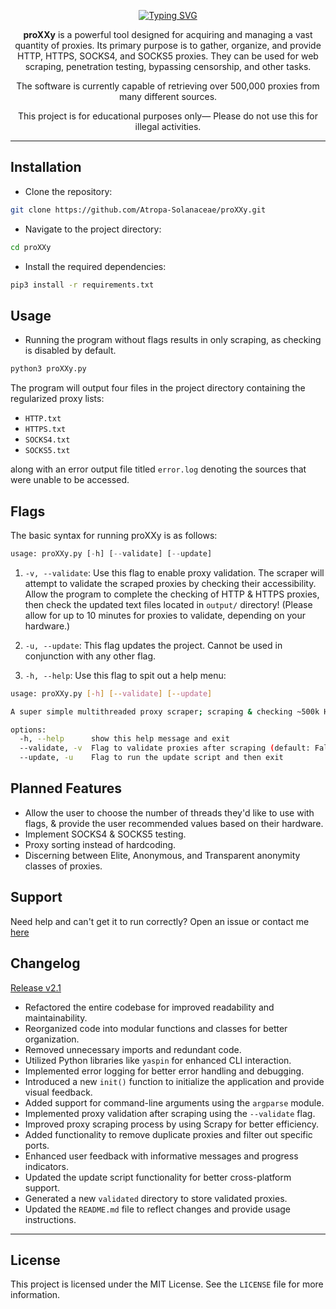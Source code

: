 <a name="readme-top"></a>

<div align="center">
  <p align="center">
    <a href="https://git.io/typing-svg">
      <img src="https://readme-typing-svg.demolab.com?font=Fira+Code&weight=200&size=98&duration=2000&pause=2000&color=831ACB&center=true&vCenter=true&width=1000&height=150&lines=\———\proXXy/———/" alt="Typing SVG" />
    </a>
  </p>
  
  <p align="center">
    <strong>proXXy</strong> is a powerful tool designed for acquiring and managing a vast quantity of proxies. Its primary purpose is to gather, organize, and provide HTTP, HTTPS, SOCKS4, and SOCKS5 proxies. They can be used for web scraping, penetration testing, bypassing censorship, and other tasks.
  </p>
  
  <p align="center">
    The software is currently capable of retrieving over 500,000 proxies from many different sources.
  </p>
  
  <p align="center">
    This project is for educational purposes only— Please do not use this for illegal activities.
  </p>
</div>

---

## Installation

- Clone the repository:

```bash
git clone https://github.com/Atropa-Solanaceae/proXXy.git
```

- Navigate to the project directory:

```bash
cd proXXy
```

- Install the required dependencies:

```bash
pip3 install -r requirements.txt
```

## Usage

- Running the program without flags results in only scraping, as checking is disabled by default.

```python
python3 proXXy.py
```

The program will output four files in the project directory containing the regularized proxy lists:

- `HTTP.txt`
- `HTTPS.txt`
- `SOCKS4.txt`
- `SOCKS5.txt`

along with an error output file titled `error.log` denoting the sources that were unable to be accessed.
## Flags

The basic syntax for running proXXy is as follows:

```python
usage: proXXy.py [-h] [--validate] [--update]
```

1. `-v, --validate`: Use this flag to enable proxy validation. The scraper will attempt to validate the scraped proxies by checking their accessibility. Allow the program to complete the checking of HTTP & HTTPS proxies, then check the updated text files located in `output/` directory! (Please allow for up to 10 minutes for proxies to validate, depending on your hardware.)

2. `-u, --update`: This flag updates the project. Cannot be used in conjunction with any other flag.

3. `-h, --help`: Use this flag to spit out a help menu:

```bash
usage: proXXy.py [-h] [--validate] [--update]

A super simple multithreaded proxy scraper; scraping & checking ~500k HTTP, HTTPS, SOCKS4, & SOCKS5 proxies.

options:
  -h, --help      show this help message and exit
  --validate, -v  Flag to validate proxies after scraping (default: False)
  --update, -u    Flag to run the update script and then exit
```

## Planned Features

- Allow the user to choose the number of threads they'd like to use with flags, & provide the user recommended values based on their hardware.
- Implement SOCKS4 & SOCKS5 testing.
- Proxy sorting instead of hardcoding.
- Discerning between Elite, Anonymous, and Transparent anonymity classes of proxies.

## Support

Need help and can't get it to run correctly? Open an issue or contact me [here](https://solanaceae.xyz/)

## Changelog

[Release v2.1](https://github.com/Atropa-Solanaceae/proXXy/releases/tag/v2.1)
- Refactored the entire codebase for improved readability and maintainability.
- Reorganized code into modular functions and classes for better organization.
- Removed unnecessary imports and redundant code.
- Utilized Python libraries like `yaspin` for enhanced CLI interaction.
- Implemented error logging for better error handling and debugging.
- Introduced a new `init()` function to initialize the application and provide visual feedback.
- Added support for command-line arguments using the `argparse` module.
- Implemented proxy validation after scraping using the `--validate` flag.
- Improved proxy scraping process by using Scrapy for better efficiency.
- Added functionality to remove duplicate proxies and filter out specific ports.
- Enhanced user feedback with informative messages and progress indicators.
- Updated the update script functionality for better cross-platform support.
- Generated a new `validated` directory to store validated proxies.
- Updated the `README.md` file to reflect changes and provide usage instructions.


---
## License

This project is licensed under the MIT License. See the `LICENSE` file for more information.
